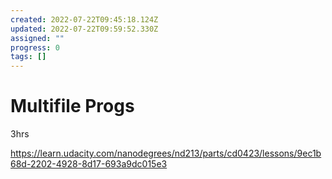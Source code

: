 ```yaml
---
created: 2022-07-22T09:45:18.124Z
updated: 2022-07-22T09:59:52.330Z
assigned: ""
progress: 0
tags: []
---
```


# Multifile Progs

3hrs

<https://learn.udacity.com/nanodegrees/nd213/parts/cd0423/lessons/9ec1b68d-2202-4928-8d17-693a9dc015e3>
